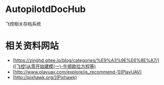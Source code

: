 # AutopilotdDocHub
飞控相关存档系统

# 相关资料网站
 - [https://zinghd.gitee.io/blog/categories/%E9%A3%9E%E6%8E%A7/]([飞控]从零开始建模(一)-牛顿欧拉方程等)
 - [http://www.playuav.com/explore/is_recommend-1](PlayUAV)
 - [http://pixhawk.org/](Pixhawk)